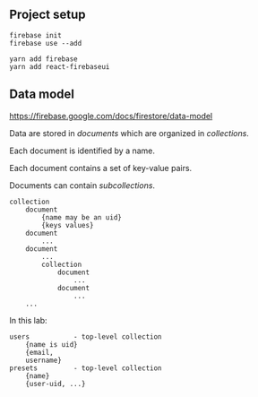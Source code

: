 ## Project setup

    firebase init
    firebase use --add

    yarn add firebase
    yarn add react-firebaseui

## Data model

https://firebase.google.com/docs/firestore/data-model

Data are stored in _documents_ which are organized in _collections_.

Each document is identified by a name.

Each document contains a set of key-value pairs. 

Documents can contain _subcollections_.

    collection
        document    
            {name may be an uid}
            {keys values}
        document
            ...
        document
            ...
            collection
                document
                    ...
                document
                    ...
        ...

In this lab:

    users           - top-level collection
        {name is uid}
        {email, 
        username} 
    presets         - top-level collection
        {name}
        {user-uid, ...}
        




